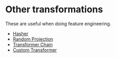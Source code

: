 # Other transformations 

These are useful when doing feature engineering. 

* [Hasher](feature_hasher.md)
* [Random Projection](random_projection.md)
* [Transformer Chain](transformer_chain.md)
* [Custom Transformer](custom_transformer.md)

